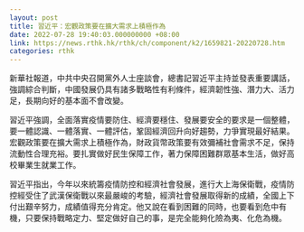 ```yaml
---
layout: post
title: 習近平：宏觀政策要在擴大需求上積極作為
date: 2022-07-28 19:40:03.000000000 +08:00
link: https://news.rthk.hk/rthk/ch/component/k2/1659821-20220728.htm
categories: rthk
---
```


新華社報道，中共中央召開黨外人士座談會，總書記習近平主持並發表重要講話，強調綜合判斷，中國發展仍具有諸多戰略性有利條件，經濟韌性強、潛力大、活力足，長期向好的基本面不會改變。

習近平強調，全面落實疫情要防住、經濟要穩住、發展要安全的要求是一個整體，要一體認識、一體落實、一體評估，鞏固經濟回升向好趨勢，力爭實現最好結果。宏觀政策要在擴大需求上積極作為，財政貨幣政策要有效彌補社會需求不足，保持流動性合理充裕。要扎實做好民生保障工作，著力保障困難群眾基本生活，做好高校畢業生就業工作。

習近平指出，今年以來統籌疫情防控和經濟社會發展，進行大上海保衛戰，疫情防控經受住了武漢保衛戰以來最嚴峻的考驗，經濟社會發展取得新的成績，全國上下付出艱辛努力，成績值得充分肯定。他又說在看到困難的同時，也要看到危中有機，只要保持戰略定力、堅定做好自己的事，是完全能夠化險為夷、化危為機。
